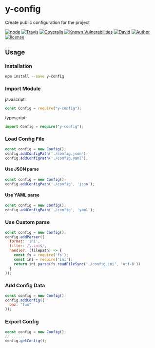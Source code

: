 # y-config

Create public configuration for the project

[![node][NPM_URL]][NPM_HREF]
[![Travis][TRAVIS_URL]][TRAVIS_HREF]
[![Coveralls][COVERALLS_URL]][COVERALLS_HREF]
[![Known Vulnerabilities][SNYK_URL]][SNYK_HREF]
[![David][DAVID_URL]][DAVID_HREF]
[![Author][AUTHOR_URL]][AUTHOR_HREF]
[![license][LICENSE_URL]][LICENSE_HREF]

## Usage

### Installation

```bash
npm install --save y-config
```
### Import Module

javascript:

```javascript
const Config = require("y-config");
```

typescript:

```typescript
import Config = require("y-config");
```

### Load Config File

```javascript
const config = new Config();
config.addConfigPath('./config.json');
config.addConfigPath('./config.yaml');
```

#### Use JSON parse

```javascript
const config = new Config();
config.addConfigPath('./config', 'json');
```
#### Use YAML parse

```javascript
const config = new Config();
config.addConfigPath('./config', 'yaml');
```

### Use Custom parse

```javascript
const config = new Config();
config.addParser({
  format: 'ini',
  filter: /\.ini$/,
  handler: (filepath) => {
    const fs = require('fs');
    const ini = require('ini');
    return ini.parse(fs.readFileSync('./config.ini', 'utf-8'))
  }
});
```

### Add Config Data

```javascript
const config = new Config();
config.addConfig({
  baz: "foo"
});
```

### Export Config

```javascript
const config = new Config();
// ......
config.getConfig();
```

[NPM_URL]: https://img.shields.io/node/v/y-config.svg?style=flat-square&maxAge=600
[NPM_HREF]: https://www.npmjs.com/package/y-config
[TRAVIS_URL]: https://img.shields.io/travis/Arylo/y-config/master.svg?style=flat-square&logo=travis&maxAge=600
[TRAVIS_HREF]: https://travis-ci.org/Arylo/y-config
[COVERALLS_URL]: https://img.shields.io/coveralls/github/Arylo/y-config.svg?style=flat-square&maxAge=600
[COVERALLS_HREF]: https://coveralls.io/github/Arylo/y-config
[SNYK_URL]: https://snyk.io/test/github/Arylo/y-config/badge.svg?style=flat-square&maxAge=600
[SNYK_HREF]: https://snyk.io/test/github/Arylo/y-config
[DAVID_URL]: https://img.shields.io/david/Arylo/y-config.svg?style=flat-square&maxAge=600
[DAVID_HREF]: https://github.com/Arylo/y-config
[AUTHOR_URL]: https://img.shields.io/badge/Author-AryloYeung-blue.svg?style=flat-square&maxAge=7200
[AUTHOR_HREF]: https://github.com/arylo
[LICENSE_URL]: https://img.shields.io/github/license/Arylo/npm-project-init.svg?style=flat-square&maxAge=7200
[LICENSE_HREF]: https://opensource.org/licenses/MIT